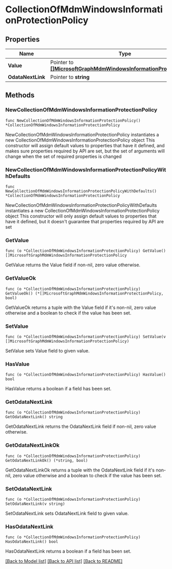 # CollectionOfMdmWindowsInformationProtectionPolicy

## Properties

Name | Type | Description | Notes
------------ | ------------- | ------------- | -------------
**Value** | Pointer to [**[]MicrosoftGraphMdmWindowsInformationProtectionPolicy**](MicrosoftGraphMdmWindowsInformationProtectionPolicy.md) |  | [optional] 
**OdataNextLink** | Pointer to **string** |  | [optional] 

## Methods

### NewCollectionOfMdmWindowsInformationProtectionPolicy

`func NewCollectionOfMdmWindowsInformationProtectionPolicy() *CollectionOfMdmWindowsInformationProtectionPolicy`

NewCollectionOfMdmWindowsInformationProtectionPolicy instantiates a new CollectionOfMdmWindowsInformationProtectionPolicy object
This constructor will assign default values to properties that have it defined,
and makes sure properties required by API are set, but the set of arguments
will change when the set of required properties is changed

### NewCollectionOfMdmWindowsInformationProtectionPolicyWithDefaults

`func NewCollectionOfMdmWindowsInformationProtectionPolicyWithDefaults() *CollectionOfMdmWindowsInformationProtectionPolicy`

NewCollectionOfMdmWindowsInformationProtectionPolicyWithDefaults instantiates a new CollectionOfMdmWindowsInformationProtectionPolicy object
This constructor will only assign default values to properties that have it defined,
but it doesn't guarantee that properties required by API are set

### GetValue

`func (o *CollectionOfMdmWindowsInformationProtectionPolicy) GetValue() []MicrosoftGraphMdmWindowsInformationProtectionPolicy`

GetValue returns the Value field if non-nil, zero value otherwise.

### GetValueOk

`func (o *CollectionOfMdmWindowsInformationProtectionPolicy) GetValueOk() (*[]MicrosoftGraphMdmWindowsInformationProtectionPolicy, bool)`

GetValueOk returns a tuple with the Value field if it's non-nil, zero value otherwise
and a boolean to check if the value has been set.

### SetValue

`func (o *CollectionOfMdmWindowsInformationProtectionPolicy) SetValue(v []MicrosoftGraphMdmWindowsInformationProtectionPolicy)`

SetValue sets Value field to given value.

### HasValue

`func (o *CollectionOfMdmWindowsInformationProtectionPolicy) HasValue() bool`

HasValue returns a boolean if a field has been set.

### GetOdataNextLink

`func (o *CollectionOfMdmWindowsInformationProtectionPolicy) GetOdataNextLink() string`

GetOdataNextLink returns the OdataNextLink field if non-nil, zero value otherwise.

### GetOdataNextLinkOk

`func (o *CollectionOfMdmWindowsInformationProtectionPolicy) GetOdataNextLinkOk() (*string, bool)`

GetOdataNextLinkOk returns a tuple with the OdataNextLink field if it's non-nil, zero value otherwise
and a boolean to check if the value has been set.

### SetOdataNextLink

`func (o *CollectionOfMdmWindowsInformationProtectionPolicy) SetOdataNextLink(v string)`

SetOdataNextLink sets OdataNextLink field to given value.

### HasOdataNextLink

`func (o *CollectionOfMdmWindowsInformationProtectionPolicy) HasOdataNextLink() bool`

HasOdataNextLink returns a boolean if a field has been set.


[[Back to Model list]](../README.md#documentation-for-models) [[Back to API list]](../README.md#documentation-for-api-endpoints) [[Back to README]](../README.md)


